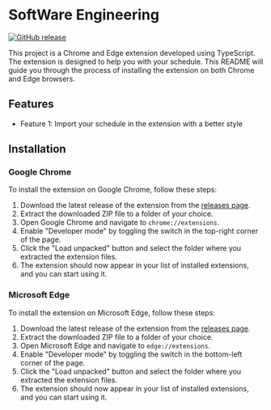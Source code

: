 # SoftWare Engineering

[![GitHub release](https://img.shields.io/github/release/EnzoHaegel/Software_Engineering.svg)](https://github.com/EnzoHaegel/Software_Engineering/releases)

This project is a Chrome and Edge extension developed using TypeScript. The extension is designed to help you with your schedule. This README will guide you through the process of installing the extension on both Chrome and Edge browsers.

## Features

- Feature 1: Import your schedule in the extension with a better style

## Installation

### Google Chrome

To install the extension on Google Chrome, follow these steps:

1. Download the latest release of the extension from the [releases page](https://github.com/EnzoHaegel/Software_Engineering/releases).
2. Extract the downloaded ZIP file to a folder of your choice.
3. Open Google Chrome and navigate to `chrome://extensions`.
4. Enable "Developer mode" by toggling the switch in the top-right corner of the page.
5. Click the "Load unpacked" button and select the folder where you extracted the extension files.
6. The extension should now appear in your list of installed extensions, and you can start using it.

### Microsoft Edge

To install the extension on Microsoft Edge, follow these steps:

1. Download the latest release of the extension from the [releases page](https://github.com/EnzoHaegel/Software_Engineering/releases).
2. Extract the downloaded ZIP file to a folder of your choice.
3. Open Microsoft Edge and navigate to `edge://extensions`.
4. Enable "Developer mode" by toggling the switch in the bottom-left corner of the page.
5. Click the "Load unpacked" button and select the folder where you extracted the extension files.
6. The extension should now appear in your list of installed extensions, and you can start using it.
